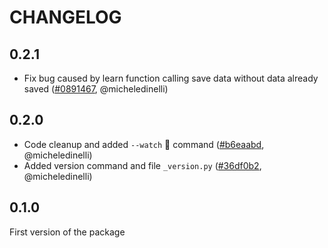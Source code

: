 # CHANGELOG

## 0.2.1

- Fix bug caused by learn function calling save data without data already saved
  ([#0891467](https://github.com/micheledinelli/wifind/commit/08914678eae4b81f3f3fd911a6731ac9d53a7bc4), @micheledinelli)

## 0.2.0

- Code cleanup and added `--watch` 👀 command
  ([#b6eaabd](https://github.com/micheledinelli/wifind/commit/b6eaabd7b73fc1515665727795c572a26d44a9e3), @micheledinelli)
- Added version command and file `_version.py`
  ([#36df0b2](https://github.com/micheledinelli/wifind/commit/36df0b20493c09e66dc2f3c83bf33295e298dfc0), @micheledinelli)

## 0.1.0

First version of the package

